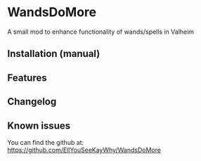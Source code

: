 ﻿# WandsDoMore
A small mod to enhance functionality of wands/spells in Valheim

## Installation (manual)


## Features


## Changelog


## Known issues
You can find the github at: https://github.com/EllYouSeeKayWhy/WandsDoMore

